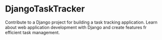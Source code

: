 # DjangoTaskTracker
Contribute to a Django project for building a task tracking application. Learn about web application development with Django and create features fr efficient task management.

